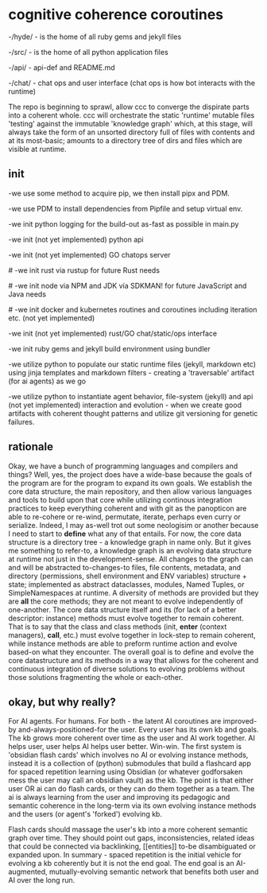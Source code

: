 # cognitive coherence coroutines

 -/hyde/ - is the home of all ruby gems and jekyll files

 -/src/ - is the home of all python application files
 
 -/api/ - api-def and README.md

 -/chat/ - chat ops and user interface (chat ops is how bot interacts with the runtime)

The repo is beginning to sprawl, allow ccc to converge the dispirate parts into a coherent whole. ccc will orchestrate the static 'runtime' mutable files 'testing' against the immutable 'knowledge graph' which, at this stage, will always take the form of an unsorted directory full of files with contents and at its most-basic; amounts to a directory tree of dirs and files which are visible at runtime.

## init
 -we use some method to acquire pip, we then install pipx and PDM.

 -we use PDM to install dependencies from Pipfile and setup virtual env.
 
 -we init python logging for the build-out as-fast as possible in main.py
 
 -we init (not yet implemented) python api
 
 -we init (not yet implemented) GO chatops server

\# -we init rust via rustup for future Rust needs

\# -we init node via NPM and JDK vía SDKMAN! for future JavaScript and Java needs

\# -we init docker and kubernetes routines and coroutines including iteration etc. (not yet implemented)

 -we init (not yet implemented) rust/GO chat/static/ops interface

 -we init ruby gems and jekyll build environment using bundler

 -we utilize python to populate our static runtime files (jekyll, markdown etc) using jinja templates and markdown filters - creating a 'traversable' artifact (for ai agents) as we go

 -we utilize python to instantiate agent behavior, file-system (jekyll) and api (not yet implemented) interaction and evolution - when we create good artifacts with coherent thought patterns and utilize git versioning for genetic failures.


## rationale
Okay, we have a bunch of programming languages and compilers and things? Well, yes, the project does have a wide-base because the goals of the program are for the program to expand its own goals. We establish the core data structure, the main repository, and then allow various languages and tools to build upon that core while utilizing continous integration practices to keep everything coherent and with git as the panopticon are able to re-cohere or re-wind, permutate, iterate, perhaps even curry or serialize. Indeed, I may as-well trot out some neologisim or another because I need to start to **define** what any of that entails. For now, the core data structure is a directory tree - a knowledge graph in name only. But it gives me something to refer-to, a knowledge graph is an evolving data structure at runtime not just in the development-sense. All changes to the graph can and will be abstracted to-changes-to files, file contents, metadata, and directory (permissions, shell environment and ENV variables) structure + state; implemented as abstract dataclasses, modules, Named Tuples, or SimpleNamespaces at runtime. A diversity of methods are provided but they are **all** the core methods; they are not meant to evolve independently of one-another. The core data structure itself and its (for lack of a better descriptor: instance) methods must evolve together to remain coherent. That is to say that the class and class methods (init, __enter__ (context managers), __call__, etc.) must evolve together in lock-step to remain coherent, while instance methods are able to preform runtime action and evolve based-on what they encounter. The overall goal is to define and evolve the core datastructure and its methods in a way that allows for the coherent and continuous integration of diverse solutions to evolving problems without those solutions fragmenting the whole or each-other.

## okay, but why really?
For AI agents. For humans. For both - the latent AI coroutines are improved-by and-always-positioned-for the user. Every user has its own kb and goals. The kb grows more coherent over time as the user and AI work together. AI helps user, user helps AI helps user better. Win-win. The first system is 'obsidian flash cards' which involves no AI or evolving instance methods, instead it is a collection of (python) submodules that build a flashcard app for spaced repetition learning using Obsidian (or whatever godforsaken mess the user may call an obsidian vault) as the kb. The point is that either user OR ai can do flash cards, or they can do them together as a team. The ai is always learning from the user and improving its pedagogic and semantic coherence in the long-term via its own evolving instance methods and the users (or agent's 'forked') evolving kb.

Flash cards should massage the user's kb into a more coherent semantic graph over time. They should point out gaps, inconsistencies, related ideas that could be connected via backlinking, [[entities]] to-be disambiguated or expanded upon. In summary - spaced repetition is the initial vehicle for evolving a kb coherently but it is not the end goal. The end goal is an AI-augmented, mutually-evolving semantic network that benefits both user and AI over the long run.